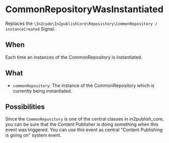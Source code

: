 # CommonRepositoryWasInstantiated

Replaces the `\In2code\In2publishCore\Reposistory\CommonRepository / instanceCreated` Signal.

## When

Each time an instances of the CommonRepository is instantiated.

## What

* `commonRepository`: The instance of the CommonRepository which is currently being instantiated.

## Possibilities

Since the `CommonRepository` is one of the central classes in in2publish_core, you can be sure that the Content
Publisher is doing something when this event was triggered. You can use this event as central "Content Publishing is
going on" system event.
